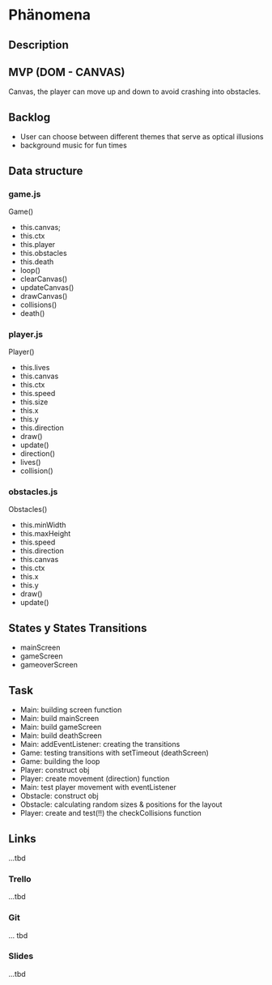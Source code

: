 # Phänomena

## Description



## MVP (DOM - CANVAS)
Canvas, the player can move up and down to avoid crashing into obstacles.


## Backlog
- User can choose between different themes that serve as optical illusions
- background music for fun times 


## Data structure
### game.js 
Game()
 - this.canvas;
 - this.ctx
 - this.player
 - this.obstacles
 - this.death
 - loop()
 - clearCanvas()
 - updateCanvas()
 - drawCanvas()
 - collisions()
 - death()

### player.js
Player()
 - this.lives
 - this.canvas
 - this.ctx
 - this.speed
 - this.size
 - this.x
 - this.y
 - this.direction
 - draw()
 - update()
 - direction()
 - lives()
 - collision()

### obstacles.js
Obstacles()
 - this.minWidth
 - this.maxHeight
 - this.speed
 - this.direction
 - this.canvas
 - this.ctx
 - this.x
 - this.y
 - draw()
 - update()


## States y States Transitions

- mainScreen
- gameScreen
- gameoverScreen


## Task

- Main: building screen function
- Main:  build mainScreen
- Main: build gameScreen
- Main: build deathScreen
- Main: addEventListener: creating the transitions
- Game: testing transitions with setTimeout (deathScreen)
- Game: building the loop
- Player: construct obj
- Player: create movement (direction) function
- Main: test player movement with eventListener
- Obstacle: construct obj
- Obstacle: calculating random sizes & positions for the layout 
- Player: create and test(!!) the checkCollisions function
  

## Links
...tbd

### Trello
...tbd


### Git
... tbd


### Slides
...tbd
